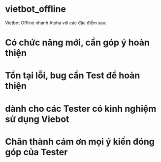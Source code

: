 # vietbot_offline

Vietbot Offline nhánh Alpha với các đặc điểm sau:

# Có chức năng mới, cần góp ý hoàn thiện

# Tồn tại lỗi, bug cần Test để hoàn thiện


# dành cho các Tester có kinh nghiệm sử dụng Viebot


# Chân thành cám ơn mọi ý kiến đóng góp của Tester

